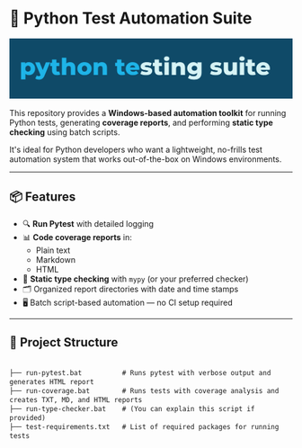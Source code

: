 # 🧪 Python Test Automation Suite
<img src="./doc/python-testing-suite.png" >

This repository provides a **Windows-based automation toolkit** for running Python tests, generating **coverage reports**, and performing **static type checking** using batch scripts.

It's ideal for Python developers who want a lightweight, no-frills test automation system that works out-of-the-box on Windows environments.

---

## 📦 Features

- 🔍 **Run Pytest** with detailed logging
- 📊 **Code coverage reports** in:
  - Plain text
  - Markdown
  - HTML
- 🧠 **Static type checking** with `mypy` (or your preferred checker)
- 🗂️ Organized report directories with date and time stamps
- 🖥️ Batch script-based automation — no CI setup required

---

## 📁 Project Structure

```

├── run-pytest.bat          # Runs pytest with verbose output and generates HTML report
├── run-coverage.bat        # Runs tests with coverage analysis and creates TXT, MD, and HTML reports
├── run-type-checker.bat    # (You can explain this script if provided)
├── test-requirements.txt   # List of required packages for running tests
```